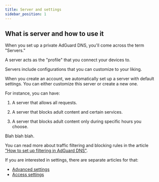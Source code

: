 ```yaml
---
title: Server and settings
sidebar_position: 1
---
```


## What is server and how to use it

When you set up a private AdGuard DNS, you'll come across the term "Servers."

A server acts as the "profile" that you connect your devices to.

Servers include configurations that you can customize to your liking.

When you create an account, we automatically set up a server with default settings. You can either customize this server or create a new one.

For instance, you can have:

1. A server that allows all requests.

1. A server that blocks adult content and certain services.

1. A server that blocks adult content only during specific hours you choose.

Blah blah blah.

You can read more about traffic filtering and blocking rules in the article ["How to set up filtering in AdGuard DNS"](/private-dns/setting-up-filtering/).

If you are interested in settings, there are separate articles for that:

- [Advanced settings](/advanced.md)
- [Access settings](/access.md)
